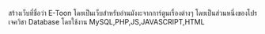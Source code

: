 สร้างเว็บที่ชื่อว่า E-Toon โดยเป็นเว็บสำหรับอ่านมังงะจากการ์ตูนเรื่องต่างๆ โดยเป็นส่วนหนึ่งของโปรเจควิชา Database โดยใช้งาน MySQL,PHP,JS,JAVASCRIPT,HTML
